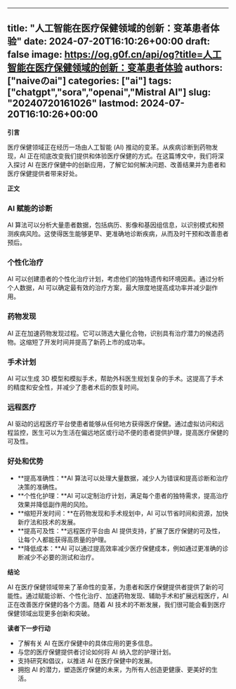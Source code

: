 
---
title: "人工智能在医疗保健领域的创新：变革患者体验"
date: 2024-07-20T16:10:26+00:00
draft: false
image: https://og.g0f.cn/api/og?title=人工智能在医疗保健领域的创新：变革患者体验
authors: ["naiveのai"]
categories: ["ai"]
tags: ["chatgpt","sora","openai","Mistral AI"]
slug: "20240720161026"
lastmod: 2024-07-20T16:10:26+00:00
---
**引言**

医疗保健领域正在经历一场由人工智能 (AI) 推动的变革。从疾病诊断到药物发现，AI 正在彻底改变我们提供和体验医疗保健的方式。在这篇博文中，我们将深入探讨 AI 在医疗保健中的创新应用，了解它如何解决问题、改善结果并为患者和医疗保健提供者带来好处。

**正文**

### **AI 赋能的诊断**

AI 算法可以分析大量患者数据，包括病历、影像和基因组信息，以识别模式和预测疾病风险。这使得医生能够更早、更准确地诊断疾病，从而及时干预和改善患者预后。

### **个性化治疗**

AI 可以创建患者的个性化治疗计划，考虑他们的独特遗传和环境因素。通过分析个人数据，AI 可以确定最有效的治疗方案，最大限度地提高成功率并减少副作用。

### **药物发现**

AI 正在加速药物发现过程。它可以筛选大量化合物，识别具有治疗潜力的候选药物。这缩短了开发时间并提高了新药上市的成功率。

### **手术计划**

AI 可以生成 3D 模型和模拟手术，帮助外科医生规划复杂的手术。这提高了手术的精度和安全性，并减少了患者术后的恢复时间。

### **远程医疗**

AI 驱动的远程医疗平台使患者能够从任何地方获得医疗保健。通过虚拟访问和远程监控，医生可以为生活在偏远地区或行动不便的患者提供护理，提高医疗保健的可及性。

### **好处和优势**

* **提高准确性：**AI 算法可以处理大量数据，减少人为错误和提高诊断和治疗决策的准确性。
* **个性化护理：**AI 可以定制治疗计划，满足每个患者的独特需求，提高治疗效果并降低副作用的风险。
* **缩短开发时间：**在药物发现和手术规划中，AI 可以节省时间和资源，加快新疗法和技术的发展。
* **提高可及性：**远程医疗平台由 AI 提供支持，扩展了医疗保健的可及性，让每个人都能获得高质量的护理。
* **降低成本：**AI 可以通过提高效率减少医疗保健成本，例如通过更准确的诊断减少不必要的测试和治疗。

**结论**

AI 在医疗保健领域带来了革命性的变革，为患者和医疗保健提供者提供了新的可能性。通过赋能诊断、个性化治疗、加速药物发现、辅助手术和扩展远程医疗，AI 正在改善医疗保健的各个方面。随着 AI 技术的不断发展，我们很可能会看到医疗保健领域出现更多创新和突破。

**读者下一步行动**

* 了解有关 AI 在医疗保健中的具体应用的更多信息。
* 与您的医疗保健提供者讨论如何将 AI 纳入您的护理计划。
* 支持研究和倡议，以推进 AI 在医疗保健中的发展。
* 拥抱 AI 的潜力，塑造医疗保健的未来，为所有人创造更健康、更美好的生活。